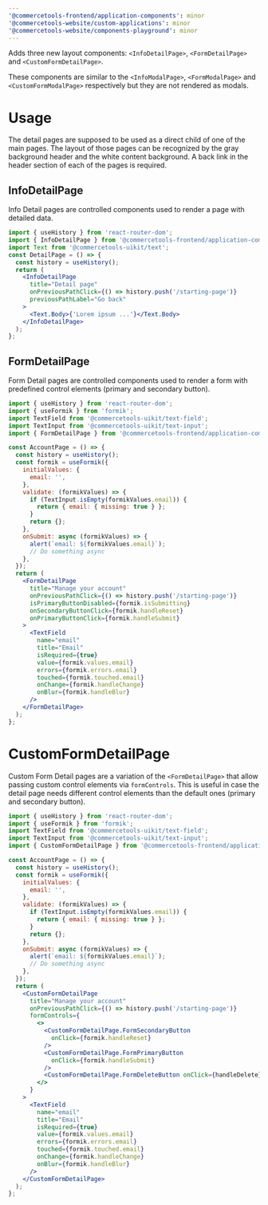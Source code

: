 ```yaml
---
'@commercetools-frontend/application-components': minor
'@commercetools-website/custom-applications': minor
'@commercetools-website/components-playground': minor
---
```


Adds three new layout components: `<InfoDetailPage>`, `<FormDetailPage>` and `<CustomFormDetailPage>`.

These components are similar to the `<InfoModalPage>`, `<FormModalPage>` and `<CustomFormModalPage>` respectively but they are not rendered as modals.

# Usage

The detail pages are supposed to be used as a direct child of one of the main pages.
The layout of those pages can be recognized by the gray background header and the white content background. A back link in the header section of each of the pages is required.

## InfoDetailPage

Info Detail pages are controlled components used to render a page with detailed data.

```jsx
import { useHistory } from 'react-router-dom';
import { InfoDetailPage } from '@commercetools-frontend/application-components';
import Text from '@commercetools-uikit/text';
const DetailPage = () => {
  const history = useHistory();
  return (
    <InfoDetailPage
      title="Detail page"
      onPreviousPathClick={() => history.push('/starting-page')}
      previousPathLabel="Go back"
    >
      <Text.Body>{'Lorem ipsum ...'}</Text.Body>
    </InfoDetailPage>
  );
};
```

## FormDetailPage

Form Detail pages are controlled components used to render a form with predefined control elements (primary and secondary button).

```jsx
import { useHistory } from 'react-router-dom';
import { useFormik } from 'formik';
import TextField from '@commercetools-uikit/text-field';
import TextInput from '@commercetools-uikit/text-input';
import { FormDetailPage } from '@commercetools-frontend/application-components';

const AccountPage = () => {
  const history = useHistory();
  const formik = useFormik({
    initialValues: {
      email: '',
    },
    validate: (formikValues) => {
      if (TextInput.isEmpty(formikValues.email)) {
        return { email: { missing: true } };
      }
      return {};
    },
    onSubmit: async (formikValues) => {
      alert(`email: ${formikValues.email}`);
      // Do something async
    },
  });
  return (
    <FormDetailPage
      title="Manage your account"
      onPreviousPathClick={() => history.push('/starting-page')}
      isPrimaryButtonDisabled={formik.isSubmitting}
      onSecondaryButtonClick={formik.handleReset}
      onPrimaryButtonClick={formik.handleSubmit}
    >
      <TextField
        name="email"
        title="Email"
        isRequired={true}
        value={formik.values.email}
        errors={formik.errors.email}
        touched={formik.touched.email}
        onChange={formik.handleChange}
        onBlur={formik.handleBlur}
      />
    </FormDetailPage>
  );
};
```

# CustomFormDetailPage

Custom Form Detail pages are a variation of the `<FormDetailPage>` that allow passing custom control elements via `formControls`.
This is useful in case the detail page needs different control elements than the default ones (primary and secondary button).

```jsx
import { useHistory } from 'react-router-dom';
import { useFormik } from 'formik';
import TextField from '@commercetools-uikit/text-field';
import TextInput from '@commercetools-uikit/text-input';
import { CustomFormDetailPage } from '@commercetools-frontend/application-components';

const AccountPage = () => {
  const history = useHistory();
  const formik = useFormik({
    initialValues: {
      email: '',
    },
    validate: (formikValues) => {
      if (TextInput.isEmpty(formikValues.email)) {
        return { email: { missing: true } };
      }
      return {};
    },
    onSubmit: async (formikValues) => {
      alert(`email: ${formikValues.email}`);
      // Do something async
    },
  });
  return (
    <CustomFormDetailPage
      title="Manage your account"
      onPreviousPathClick={() => history.push('/starting-page')}
      formControls={
        <>
          <CustomFormDetailPage.FormSecondaryButton
            onClick={formik.handleReset}
          />
          <CustomFormDetailPage.FormPrimaryButton
            onClick={formik.handleSubmit}
          />
          <CustomFormDetailPage.FormDeleteButton onClick={handleDelete} />
        </>
      }
    >
      <TextField
        name="email"
        title="Email"
        isRequired={true}
        value={formik.values.email}
        errors={formik.errors.email}
        touched={formik.touched.email}
        onChange={formik.handleChange}
        onBlur={formik.handleBlur}
      />
    </CustomFormDetailPage>
  );
};
```

